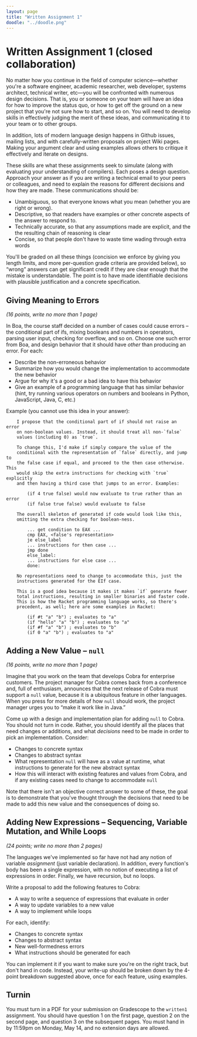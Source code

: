 ```yaml
---
layout: page
title: "Written Assignment 1"
doodle: "../doodle.png"
---
```


# Written Assignment 1 (closed collaboration)

No matter how you continue in the field of computer science—whether you're a
software engineer, academic researcher, web developer, systems architect,
technical writer, etc—you will be confronted with numerous design decisions.
That is, you or someone on your team will have an idea for how to improve the
status quo, or how to get off the ground on a new project that you're not
sure how to start, and so on. You will need to develop skills in effectively
judging the merit of these ideas, and communicating it to your team or to
other groups.

In addition, lots of modern language design happens in Github issues, mailing
lists, and with carefully-written proposals on project Wiki pages. Making
your argument clear and using examples allows others to critique it
effectively and iterate on designs.

These skills are what these assignments seek to simulate (along with
evaluating your understanding of compilers). Each poses a design question.
Approach your answer as if you are writing a technical email to your peers or
colleagues, and need to explain the reasons for different decisions and how
they are made. These communications should be:

- Unambiguous, so that everyone knows what you mean (whether you are right or wrong).
- Descriptive, so that readers have examples or other concrete aspects of the
answer to respond to.
- Technically accurate, so that any assumptions made are explicit, and the
the resulting chain of reasoning is clear
- Concise, so that people don't have to waste time wading through extra words

You'll be graded on all these things (concision we enforce by giving you
length limits, and more per-question grade criteria are provided
below), so “wrong” answers can get significant credit if they are clear
enough that the mistake is understandable. The point is to have made
identifiable decisions with plausible justification and a concrete
specification.

## Giving Meaning to Errors

_(16 points, write no more than 1 page)_

In Boa, the course staff decided on a number of cases could cause errors –
the conditional part of ifs, mixing booleans and numbers in operators,
parsing user input, checking for overflow, and so on. Choose one such error
from Boa, and design behavior that it should have _other_ than producing an
error. For each:

- Describe the non-erroneous behavior
- Summarize how you would change the implementation to accommodate the new
  behavior
- Argue for why it's a good or a bad idea to have this behavior
- Give an example of a programming language that has similar behavior (hint,
  try running various operators on numbers and booleans in Python,
  JavaScript, Java, C, etc.)

Example (you cannot use this idea in your answer):

        I propose that the conditional part of if should not raise an error
        on non-boolean values. Instead, it should treat all non-`false`
        values (including 0) as `true`.

        To change this, I'd make if simply compare the value of the
        conditional with the representation of `false` directly, and jump to
        the false case if equal, and proceed to the then case otherwise. This
        would skip the extra instructions for checking with `true` explicitly
        and then having a third case that jumps to an error. Examples:

            (if 4 true false) would now evaluate to true rather than an error
            (if false true false) would evaluate to false

        The overall skeleton of generated if code would look like this,
        omitting the extra checking for boolean-ness.

            ... get condition to EAX ...
            cmp EAX, <false's representation>
            je else_label
            ... instructions for then case ...
            jmp done
            else_label:
            ... instructions for else case ...
            done:

        No representations need to change to accommodate this, just the
        instructions generated for the EIf case.

        This is a good idea because it makes it makes `if` generate fewer
        total instructions, resulting in smaller binaries and faster code.
        This is how the Racket programming language works, so there's
        precedent, as well; here are some examples in Racket:

            (if #t "a" "b") ; evaluates to "a"
            (if "hello" "a" "b") ; evaluates to "a"
            (if #f "a" "b") ; evaluates to "b"
            (if 0 "a" "b") ; evaluates to "a"

## Adding a New Value – `null`

_(16 points, write no more than 1 page)_

Imagine that you work on the team that develops Cobra for enterprise
customers. The project manager for Cobra comes back from a conference and,
full of enthusiasm, announces that the next release of Cobra must support a
`null` value, because it is a ubiquitous feature in other languages. When you
press for more details of how `null` should work, the project manager urges
you to “make it work like in Java.”

Come up with a design and implementation plan for adding `null` to Cobra. You
should not turn in code. Rather, you should identify all the places that need
changes or additions, and what _decisions_ need to be made in order to pick
an implementation. Consider:

- Changes to concrete syntax
- Changes to abstract syntax
- What representation `null` will have as a value at runtime, what
instructions to generate for the new abstract syntax
- How this will interact with existing features and values from Cobra, and if
any existing cases need to change to accommodate `null`

Note that there isn't an objective correct answer to some of these, the goal
is to demonstrate that you've thought through the decisions that need to be
made to add this new value and the consequences of doing so.

## Adding New Expressions – Sequencing, Variable Mutation, and While Loops

_(24 points; write no more than 2 pages)_

The languages we've implemented so far have not had any notion of variable
_assignment_ (just variable declaration). In addition, every function's body
has been a single expression, with no notion of executing a list of
expressions in order. Finally, we have recursion, but no loops.

Write a proposal to add the following features to Cobra:

- A way to write a sequence of expressions that evaluate in order
- A way to update variables to a new value
- A way to implement while loops

For each, identify:

- Changes to concrete syntax
- Changes to abstract syntax
- New well-formedness errors
- What instructions should be generated for each

You can implement it if you want to make sure you're on the right track, but
don't hand in code. Instead, your write-up should be broken down by the
4-point breakdown suggested above, once for each feature, using examples.


## Turnin

You must turn in a PDF for your submission on Gradescope to the `written1`
assignment. You should have question 1 on the first page, question 2 on the
second page, and question 3 on the subsequent pages. You must hand in by
11:59pm on Monday, May 14, and no extension days are allowed.

